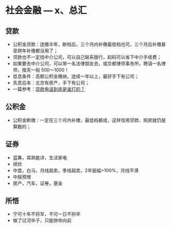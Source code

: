 # 社会金融 — x、总汇

## 贷款
- 公积金贷款：连缴半年，断档后，三个月内补缴最低档也可，三个月后补缴甚至跨年补缴都没用了；
- 贷款也不一定找中介公司，可以自己联系银行，起码可以省下中介手续费；
- 如果要去中介公司，可以带一名法律朋友去，或京都律师事务所，聘请一名律师，按天一般 500～1000！
- 低息条件：高额公积金缴纳，连续一年以上，最好手下有公司；
- 先息后本：北京有房产，手下有公司；
- 一篇参考：[贷款电话到底是谁打的？](https://www.rong360.com/news/2016/10/21/117545.html)

## 公积金
- 公积金断缴：一定在三个月内补缴，最低档都成，这样信用贷款、购房就仍是算数的；

## 证券
- 蓝筹，耳熟能详，生活家电
- 绩优
- 中盘，白马，月线超卖，季线超卖，2年振幅>100%，月线平滑
- 中报预增
- 房产，汽车，证券，基金

## 所悟
- 宁可十年不将军，不可一日不拱卒
- 做了过河卒子，只能拼命向前












